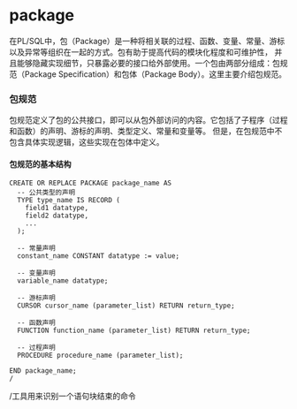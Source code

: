 # package

在PL/SQL中，包（Package）是一种将相关联的过程、函数、变量、常量、游标以及异常等组织在一起的方式。包有助于提高代码的模块化程度和可维护性，
并且能够隐藏实现细节，只暴露必要的接口给外部使用。一个包由两部分组成：包规范（Package
Specification）和包体（Package Body）。这里主要介绍包规范。

### 包规范

包规范定义了包的公共接口，即可以从包外部访问的内容。它包括了子程序（过程和函数）的声明、游标的声明、类型定义、常量和变量等。
但是，在包规范中不包含具体实现逻辑，这些实现在包体中定义。

#### 包规范的基本结构

```plsql
CREATE OR REPLACE PACKAGE package_name AS
  -- 公共类型的声明
  TYPE type_name IS RECORD (
    field1 datatype,
    field2 datatype,
    ...
  );

  -- 常量声明
  constant_name CONSTANT datatype := value;

  -- 变量声明
  variable_name datatype;

  -- 游标声明
  CURSOR cursor_name (parameter_list) RETURN return_type;

  -- 函数声明
  FUNCTION function_name (parameter_list) RETURN return_type;

  -- 过程声明
  PROCEDURE procedure_name (parameter_list);

END package_name;
/
```

/工具用来识别一个语句块结束的命令